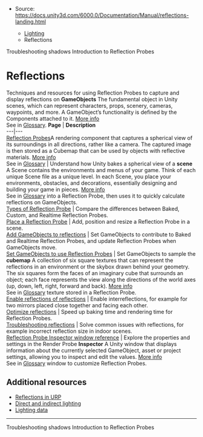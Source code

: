 * Source: https://docs.unity3d.com/6000.0/Documentation/Manual/reflections-landing.html

  * [Lighting](https://docs.unity3d.com/6000.0/Documentation/Manual/LightingOverview.html)
  * Reflections


[](https://docs.unity3d.com/6000.0/Documentation/Manual/ShadowPerformance.html)
Troubleshooting shadows
[](https://docs.unity3d.com/6000.0/Documentation/Manual/ReflectionProbes.html)
Introduction to Reflection Probes
# Reflections
Techniques and resources for using Reflection Probes to capture and display reflections on **GameObjects** The fundamental object in Unity scenes, which can represent characters, props, scenery, cameras, waypoints, and more. A GameObject’s functionality is defined by the Components attached to it. [More info](https://docs.unity3d.com/6000.0/Documentation/Manual/class-GameObject.html)  
See in [Glossary](https://docs.unity3d.com/6000.0/Documentation/Manual/Glossary.html#GameObject).
**Page** | **Description**  
---|---  
[Reflection Probes](https://docs.unity3d.com/6000.0/Documentation/Manual/ReflectionProbes.html)A rendering component that captures a spherical view of its surroundings in all directions, rather like a camera. The captured image is then stored as a Cubemap that can be used by objects with reflective materials. [More info](https://docs.unity3d.com/6000.0/Documentation/Manual/class-ReflectionProbe.html)  
See in [Glossary](https://docs.unity3d.com/6000.0/Documentation/Manual/Glossary.html#ReflectionProbe) | Understand how Unity bakes a spherical view of a **scene** A Scene contains the environments and menus of your game. Think of each unique Scene file as a unique level. In each Scene, you place your environments, obstacles, and decorations, essentially designing and building your game in pieces. [More info](https://docs.unity3d.com/6000.0/Documentation/Manual/CreatingScenes.html)  
See in [Glossary](https://docs.unity3d.com/6000.0/Documentation/Manual/Glossary.html#Scene) into a Reflection Probe, then uses it to quickly calculate reflections on GameObjects.  
[Types of Reflection Probe](https://docs.unity3d.com/6000.0/Documentation/Manual/RefProbeTypes.html) | Compare the differences between Baked, Custom, and Realtime Reflection Probes.  
[Place a Reflection Probe](https://docs.unity3d.com/6000.0/Documentation/Manual/UsingReflectionProbes.html) | Add, position and resize a Reflection Probe in a scene.  
[Add GameObjects to reflections](https://docs.unity3d.com/6000.0/Documentation/Manual/ReflectionProbes-set-gameobjects.html) | Set GameObjects to contribute to Baked and Realtime Reflection Probes, and update Reflection Probes when GameObjects move.  
[Set GameObjects to use Reflection Probes](https://docs.unity3d.com/6000.0/Documentation/Manual/ReflectionProbes-set-gameobjects-use.html) | Set GameObjects to sample the **cubemap** A collection of six square textures that can represent the reflections in an environment or the skybox drawn behind your geometry. The six squares form the faces of an imaginary cube that surrounds an object; each face represents the view along the directions of the world axes (up, down, left, right, forward and back). [More info](https://docs.unity3d.com/6000.0/Documentation/Manual/class-Cubemap-landing.html)  
See in [Glossary](https://docs.unity3d.com/6000.0/Documentation/Manual/Glossary.html#Cubemap) texture stored in a Reflection Probe.  
[Enable reflections of reflections](https://docs.unity3d.com/6000.0/Documentation/Manual/ReflectionProbes-EnableReflectionsOfReflections.html) | Enable interreflections, for example for two mirrors placed close together and facing each other.  
[Optimize reflections](https://docs.unity3d.com/6000.0/Documentation/Manual/RefProbePerformance.html) | Speed up baking time and rendering time for Reflection Probes.  
[Troubleshooting reflections](https://docs.unity3d.com/6000.0/Documentation/Manual/AdvancedRefProbe.html) | Solve common issues with reflections, for example incorrect reflection size in indoor scenes.  
[Reflection Probe Inspector window reference](https://docs.unity3d.com/6000.0/Documentation/Manual/class-ReflectionProbe.html) | Explore the properties and settings in the Render Probe **Inspector** A Unity window that displays information about the currently selected GameObject, asset or project settings, allowing you to inspect and edit the values. [More info](https://docs.unity3d.com/6000.0/Documentation/Manual/UsingTheInspector.html)  
See in [Glossary](https://docs.unity3d.com/6000.0/Documentation/Manual/Glossary.html#Inspector) window to customize Reflection Probes.  
## Additional resources
  * [Reflections in URP](https://docs.unity3d.com/6000.0/Documentation/Manual/urp/lighting/reflection-probes.html)
  * [Direct and indirect lighting](https://docs.unity3d.com/6000.0/Documentation/Manual/direct-and-indirect-lighting.html)
  * [Lighting data](https://docs.unity3d.com/6000.0/Documentation/Manual/Lightmap-data-landing.html)


* * *
[](https://docs.unity3d.com/6000.0/Documentation/Manual/ShadowPerformance.html)
Troubleshooting shadows
[](https://docs.unity3d.com/6000.0/Documentation/Manual/ReflectionProbes.html)
Introduction to Reflection Probes
